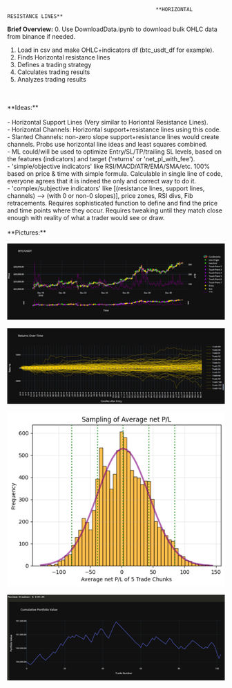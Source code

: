                                                     **HORIZONTAL RESISTANCE LINES**

**Brief Overview:**
0. Use DownloadData.ipynb to download bulk OHLC data from binance if needed.
1. Load in csv and make OHLC+indicators df (btc_usdt_df for example).
2. Finds Horizontal resistance lines 
3. Defines a trading strategy
4. Calculates trading results
5. Analyzes trading results
</br>
</br>
**Ideas:**
</br>
</br>
- Horizontal Support Lines (Very similar to Horiontal Resistance Lines).
</br>
- Horizontal Channels: Horizontal support+resistance lines using this code.
</br>
- Slanted Channels: non-zero slope support+resistance lines would create channels. Probs use horizontal line ideas and least squares combined.
</br>
- ML could/will be used to optimize Entry/SL/TP/trailing SL levels, based on the features (indicators) and target ('returns' or 'net_pl_with_fee').
</br>
- 'simple/objective indicators' like RSI/MACD/ATR/EMA/SMA/etc. 100% based on price & time with simple formula. Calculable in single line of code, everyone agrees that it is indeed the only and correct way to do it.
</br>
- 'complex/subjective indicators' like [(resistance lines, support lines, channels) --> (with 0 or non-0 slopes)], price zones, RSI divs, Fib retracements. Requires sophisticated function to define and find the price and time points where they occur. Requires tweaking until they match close enough with reality of what a trader would see or draw.
</br>
</br>
**Pictures:**
</br>
</br>
<img src="Pictures/candlestickplot.png">
</br>
</br>
<img src="Pictures/returns.png">
</br>
</br>
<img src="Pictures/tradesampling.png">
</br>
</br>
<img src="Pictures/cumportvalue.png">
